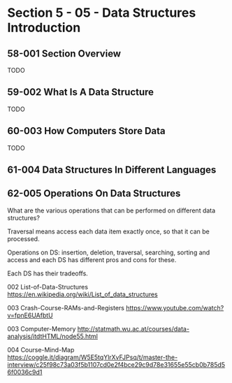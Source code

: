 # Section 5 - 05 - Data Structures Introduction

## 58-001 Section Overview
TODO
## 59-002 What Is A Data Structure
TODO
## 60-003 How Computers Store Data
TODO
## 61-004 Data Structures In Different Languages

## 62-005 Operations On Data Structures
What are the various operations that can be performed on different data structures?

Traversal means access each data item exactly once, so that it can be processed.

Operations on DS:
insertion, deletion, traversal, searching, sorting and access and each DS has different pros and cons for these.

Each DS has their tradeoffs.

002 List-of-Data-Structures
https://en.wikipedia.org/wiki/List_of_data_structures

003 Crash-Course-RAMs-and-Registers
https://www.youtube.com/watch?v=fpnE6UAfbtU

003 Computer-Memory
http://statmath.wu.ac.at/courses/data-analysis/itdtHTML/node55.html

004 Course-Mind-Map
https://coggle.it/diagram/W5E5tqYlrXvFJPsq/t/master-the-interview/c25f98c73a03f5b1107cd0e2f4bce29c9d78e31655e55cb0b785d56f0036c9d1
